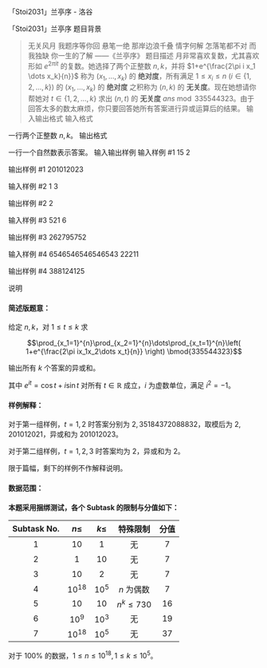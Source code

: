 



「Stoi2031」兰亭序 - 洛谷














「Stoi2031」兰亭序
题目背景
> 无关风月 我题序等你回 悬笔一绝 那岸边浪千叠 情字何解 怎落笔都不对 而我独缺 你一生的了解 ——《兰亭序》
题目描述
月非常喜欢复数，尤其喜欢形如 $e^{2\pi it}$ 的复数。她选择了两个正整数 $n,k$，并将 $1+e^{\frac{2\pi i x_1 \dots x_k}{n}}$ 称为 $(x_1,\dots,x_k)$ 的 **绝对度**，所有满足 $1 \le x_i \le n$ $(i \in \{1,2,\dots,k\})$ 的 $(x_1,\dots,x_k)$ 的 **绝对度** 之积称为 $(n,k)$ 的 **无关度**。现在她想请你帮她对 $t \in \{1,2,\dots,k\}$ 求出 $(n,t)$ 的 **无关度** $ans \bmod{335544323}$。由于回答太多的数太麻烦，你只要回答她所有答案进行异或运算后的结果。
输入输出格式
输入格式

一行两个正整数 $n,k$。
输出格式

一行一个自然数表示答案。
输入输出样例
输入样例 #1
15 2

输出样例 #1
201012023

输入样例 #2
1 3

输出样例 #2
2

输入样例 #3
521 6

输出样例 #3
262795752

输入样例 #4
6546546546546543 22211

输出样例 #4
388124125

说明
#### 简述版题意：

给定 $n,k$，对 $1 \le t \le k$ 求

$$\prod_{x_1=1}^{n}\prod_{x_2=1}^{n}\dots\prod_{x_t=1}^{n}\left( 1+e^{\frac{2\pi ix_1x_2\dots x_t}{n}} \right) \bmod{335544323}$$

输出所有 $k$ 个答案的异或和。

其中 $e^{it}=\cos{t}+i\sin{t}$ 对所有 $t \in \mathbb{R}$ 成立，$i$ 为虚数单位，满足 $i^2=-1$。

#### 样例解释：

对于第一组样例，$t=1,2$ 时答案分别为 $2,35184372088832$，取模后为 $2,201012021$，异或和为 $201012023$。

对于第二组样例，$t=1,2,3$ 时答案均为 $2$，异或和为 $2$。

限于篇幅，剩下的样例不作解释说明。

#### 数据范围：

**本题采用捆绑测试，各个 Subtask 的限制与分值如下：**

| Subtask No. | $n \le$ | $k \le$ | 特殊限制 | 分值 |
| :-----------: | :-----------: | :-----------: | :-----------: | :-----------: |
| $1$ | $10$ | $1$ | 无 | $7$ |
| $2$ | $1$ | $10$ | 无 | $7$ |
| $3$ | $10$ | $2$ | 无 | $7$ |
| $4$ | $10^{18}$ | $10^5$ | $n$ 为偶数 | $7$ |
| $5$ | $10$ | $10$ | $n^k \le 730$ | $16$ |
| $6$ | $10^9$ | $10^3$ | 无 | $19$ |
| $7$ | $10^{18}$ | $10^5$ | 无 | $37$ |

对于 $100\%$ 的数据，$1 \le n \le 10^{18},1 \le k \le 10^5$。







